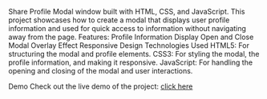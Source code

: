  Share Profile Modal window built with HTML, CSS, and JavaScript. This project showcases how to create a modal that displays user profile information and used for quick access to information without navigating away from the page.
 Features: 
       Profile Information Display
       Open and Close Modal
       Overlay Effect
       Responsive Design
Technologies Used
 HTML5: For structuring the modal and profile elements.
 CSS3: For styling the modal, the profile information, and making it responsive.
 JavaScript: For handling the opening and closing of the modal and user interactions.

Demo
Check out the live demo of the project:
[click here](https://modalbyrose.netlify.app/)

